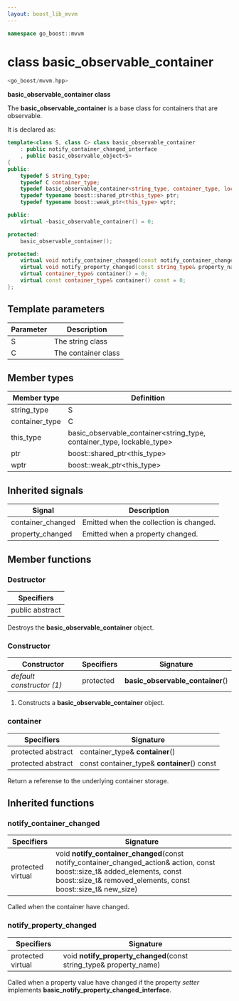 ```yaml
---
layout: boost_lib_mvvm
---
```


```c++
namespace go_boost::mvvm
```

# class basic_observable_container

```c++
<go_boost/mvvm.hpp>
```

**basic_observable_container class**

The **basic_observable_container** is a base class for containers that are observable.

It is declared as:

```c++
template<class S, class C> class basic_observable_container
    : public notify_container_changed_interface
    , public basic_observable_object<S>
{
public:
    typedef S string_type;
    typedef C container_type;
    typedef basic_observable_container<string_type, container_type, lockable_type> this_type;
    typedef typename boost::shared_ptr<this_type> ptr;
    typedef typename boost::weak_ptr<this_type> wptr;

public:
    virtual ~basic_observable_container() = 0;

protected:
    basic_observable_container();

protected:
    virtual void notify_container_changed(const notify_container_changed_action& action, const boost::size_t& added_elements, const boost::size_t& removed_elements, const boost::size_t& new_size);
    virtual void notify_property_changed(const string_type& property_name);
    virtual container_type& container() = 0;
    virtual const container_type& container() const = 0;
};
```

## Template parameters

Parameter | Description
-|-
S | The string class
C | The container class

## Member types

Member type | Definition
-|-
string_type | S
container_type | C
this_type | basic_observable_container<string_type, container_type, lockable_type>
ptr | boost\::shared_ptr\<this_type>
wptr | boost\::weak_ptr\<this_type>

## Inherited signals

Signal | Description
-|-
container_changed | Emitted when the collection is changed.
property_changed | Emitted when a property changed.

## Member functions

### Destructor

Specifiers |
-|
public abstract |

Destroys the **basic_observable_container** object.

### Constructor

Constructor | Specifiers | Signature
-|-|-
*default constructor (1)* | protected | **basic_observable_container**()

1. Constructs a **basic_observable_container** object.

### container

Specifiers | Signature
-|-
protected abstract | container_type& **container**()
protected abstract | const container_type& **container**() const

Return a referense to the underlying container storage.

## Inherited functions

### notify_container_changed

Specifiers | Signature
-|-
protected virtual | void **notify_container_changed**(const notify_container_changed_action& action, const boost::size_t& added_elements, const boost::size_t& removed_elements, const boost::size_t& new_size)

Called when the container have changed.

### notify_property_changed

Specifiers | Signature
-|-
protected virtual | void **notify_property_changed**(const string_type& property_name)

Called when a property value have changed if the property *setter* implements **basic_notify_property_changed_interface**.
